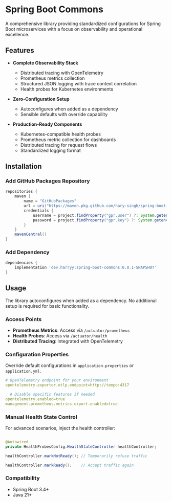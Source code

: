 # Spring Boot Commons

A comprehensive library providing standardized configurations for Spring Boot microservices with a focus on
observability and operational excellence.

## Features

- **Complete Observability Stack**
    - Distributed tracing with OpenTelemetry
    - Prometheus metrics collection
    - Structured JSON logging with trace context correlation
    - Health probes for Kubernetes environments

- **Zero-Configuration Setup**
    - Autoconfigures when added as a dependency
    - Sensible defaults with override capability

- **Production-Ready Components**
    - Kubernetes-compatible health probes
    - Prometheus metric collection for dashboards
    - Distributed tracing for request flows
    - Standardized logging format

## Installation

### Add GitHub Packages Repository

```groovy
repositories {
    maven {
        name = "GitHubPackages"
        url = uri("https://maven.pkg.github.com/hary-singh/spring-boot-commons")
        credentials {
            username = project.findProperty("gpr.user") ?: System.getenv("GITHUB_USERNAME")
            password = project.findProperty("gpr.key") ?: System.getenv("GITHUB_TOKEN")
        }
    }
    mavenCentral()
}
```

### Add Dependency

```groovy
dependencies {
    implementation 'dev.harryy:spring-boot-commons:0.0.1-SNAPSHOT'
}
```

## Usage

The library autoconfigures when added as a dependency. No additional setup is required for basic functionality.

### Access Points

- **Prometheus Metrics**: Access via `/actuator/prometheus`
- **Health Probes**: Access via `/actuator/health`
- **Distributed Tracing**: Integrated with OpenTelemetry

### Configuration Properties

Override default configurations in `application.properties` or `application.yml`.

```yaml
# OpenTelemetry endpoint for your environment
opentelemetry.exporter.otlp.endpoint=http://tempo:4317

  # Disable specific features if needed
opentelemetry.enabled=true
management.prometheus.metrics.export.enabled=true
```

### Manual Health State Control

For advanced scenarios, inject the health controller:

```java

@Autowired
private HealthProbesConfig.HealthStateController healthController;

healthController.markNotReady(); // Temporarily refuse traffic

healthController.markReady();    // Accept traffic again
```

### Compatibility

- Spring Boot 3.4+
- Java 21+